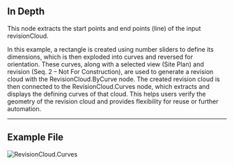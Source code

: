 ## In Depth
This node extracts the start points and end points (line) of the input revisionCloud.

In this example, a rectangle is created using number sliders to define its dimensions, which is then exploded into curves and reversed for orientation. These curves, along with a selected view (Site Plan) and revision (Seq. 2 – Not For Construction), are used to generate a revision cloud with the RevisionCloud.ByCurve node. The created revision cloud is then connected to the RevisionCloud.Curves node, which extracts and displays the defining curves of that cloud. This helps users verify the geometry of the revision cloud and provides flexibility for reuse or further automation.
___
## Example File

![RevisionCloud.Curves](./Revit.Elements.RevisionCloud.Curves_img.jpg)